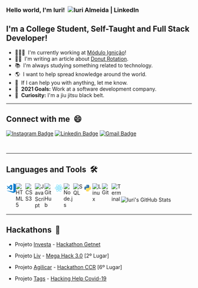 ### Hello world, I'm Iuri! &nbsp;<img alt="Iuri Almeida | LinkedIn" width="33px" src="https://user-images.githubusercontent.com/1303154/88677602-1635ba80-d120-11ea-84d8-d263ba5fc3c0.gif" /> ###

## I'm a College Student, Self-Taught and Full Stack Developer! ##

- 👨🏻‍💻&nbsp; I'm currently working at [Módulo Ignição][intership]!
- ✍🏻&nbsp; I'm writing an article about [Donut Rotation][donut].
- 📚&nbsp; I'm always studying something related to technology.
- 🌎&nbsp; I want to help spread knowledge around the world.
- 💜&nbsp; If I can help you with anything, let me know.
- 🎁&nbsp; **2021 Goals:** Work at a software development company.
- 🥋&nbsp; **Curiosity:** I'm a jiu jitsu black belt.

---

## Connect with me &nbsp;😄 ##

[![Instagram Badge](https://img.shields.io/badge/-@_iurialmeida-e84393?style=flat&labelColor=e84393&logo=instagram&logoColor=white)](https://instagram.com/_iurialmeida)
[![Linkedin Badge](https://img.shields.io/badge/-LinkedIn-blue?style=flat-square&logo=Linkedin&logoColor=white&link=https://www.linkedin.com/in/iurilopesalmeida/)](https://www.linkedin.com/in/iurilopesalmeida/)
[![Gmail Badge](https://img.shields.io/badge/-Gmail-c14438?style=flat-square&logo=Gmail&logoColor=white&link=mailto:iurilopesalmeida@gmail.com)](mailto:iurilopesalmeida@gmail.com)

<br />

---

## Languages and Tools &nbsp;🛠 ##

[<img align="left" alt="Visual Studio Code" width="26px" src="https://raw.githubusercontent.com/github/explore/80688e429a7d4ef2fca1e82350fe8e3517d3494d/topics/visual-studio-code/visual-studio-code.png" />][github]
[<img align="left" alt="HTML5" width="26px" src="https://user-images.githubusercontent.com/60857927/108612406-41873c00-73c7-11eb-8c19-ab379a124cf2.png" />][github]
[<img align="left" alt="CSS3" width="26px" src="https://user-images.githubusercontent.com/60857927/108612516-3aacf900-73c8-11eb-9c4b-7c6bdaf27d46.png" />][github]
[<img align="left" alt="JavaScript" width="26px" src="https://user-images.githubusercontent.com/60857927/108612409-464bf000-73c7-11eb-92de-b3bbd7132cbd.png" />][github]
[<img align="left" alt="GitHub" width="26px" src="https://user-images.githubusercontent.com/60857927/111581779-a7819c00-8798-11eb-886f-b84ef56be536.png" />][github]
[<img align="left" alt="React" width="26px" src="https://raw.githubusercontent.com/github/explore/80688e429a7d4ef2fca1e82350fe8e3517d3494d/topics/react/react.png" />][github]
[<img align="left" alt="Node.js" width="26px" src="https://user-images.githubusercontent.com/60857927/111581663-71dcb300-8798-11eb-8fee-7b022e615a20.png" />][github]
[<img align="left" alt="SQL" width="26px" src="https://user-images.githubusercontent.com/60857927/108612577-aee79c80-73c8-11eb-8400-5260990e647e.png" />][github]
[<img align="left" alt="Python" width="26px" src="https://raw.githubusercontent.com/github/explore/80688e429a7d4ef2fca1e82350fe8e3517d3494d/topics/python/python.png" />][github]
[<img align="left" alt="Linux" width="26px" src="https://user-images.githubusercontent.com/60857927/108612429-74313480-73c7-11eb-8407-ccfac1eda8ad.png" />][github]
[<img align="left" alt="Git" width="26px" src="https://user-images.githubusercontent.com/60857927/111581427-f975f200-8797-11eb-80a5-34b2419d50ed.png" />][github]
[<img align="left" alt="Terminal" width="26px" src="https://user-images.githubusercontent.com/60857927/111581884-ce3fd280-8798-11eb-8306-715fc2d2f1d3.jpeg" />][github]

<br />
<br />

<img align = "center" alt = "Iuri's GitHub Stats" src = "https://github-readme-stats.vercel.app/api?username=Iuri-Almeida&count_private=true&show_icons=true&hide_border=true&title_color=00cafd&icon_color=00cafd&bg_color=000&text_color=fff" />

<br />
<br />

---

## Hackathons &nbsp;🚀 ##

- Projeto [Investa][investa] - [Hackathon Getnet](getnet)

- Projeto [Liv](liv) - [Mega Hack 3.0](megahack) [2º Lugar]

- Projeto [Agilicar](agilicar) - [Hackathon CCR](ccr) [6º Lugar]

- Projeto [Tags](tags) - [Hacking Help Covid-19](hackinghelp)

<!-- Links -->
[intership]: https://nossaenergia.petrobras.com.br/pt/energia/conexoes-para-a-inovacao-modulo-ignicao-busca-as-ideias-de-jovens-estudantes/#menu
[donut]: https://www.a1k0n.net/2011/07/20/donut-math.html
[github]: https://github.com/Iuri-Almeida
[instagram]: https://www.instagram.com/_iurialmeida/
[linkedin]: https://www.linkedin.com/in/iurilopesalmeida/
[investa]: https://github.com/Iuri-Almeida/investa-hackathon-getnet
[getnet]: https://www.hackathongetnet.com.br/
[liv]: https://github.com/Iuri-Almeida/projeto_liv_mega_hack
[megahack]: https://www.megahack.com.br/
[agilicar]: https://github.com/Iuri-Almeida/time_70_agilicar
[ccr]: http://www.grupoccr.com.br/hackathonccr/
[tags]: https://www.youtube.com/watch?v=bgvWcUgYe2g
[hackinghelp]: http://www.hackingrio.com/
